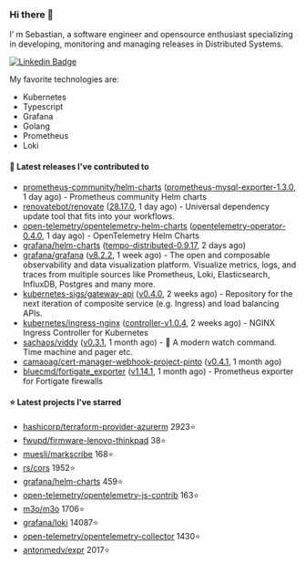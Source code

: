 ### Hi there 👋

I’ m Sebastian, a software engineer and opensource enthusiast specializing in developing, monitoring and managing releases in Distributed Systems.

[![Linkedin Badge](https://img.shields.io/badge/-LinkedIn-blue?style=flat&logo=Linkedin&logoColor=white&link=https://www.linkedin.com/in/sebastian-poxhofer/)](https://www.linkedin.com/in/sebastian-poxhofer/)

My favorite technologies are:
 - Kubernetes
 - Typescript
 - Grafana
 - Golang
 - Prometheus
 - Loki




#### 🚀 Latest releases I've contributed to

- [prometheus-community/helm-charts](https://github.com/prometheus-community/helm-charts) ([prometheus-mysql-exporter-1.3.0](https://github.com/prometheus-community/helm-charts/releases/tag/prometheus-mysql-exporter-1.3.0), 1 day ago) - Prometheus community Helm charts
- [renovatebot/renovate](https://github.com/renovatebot/renovate) ([28.17.0](https://github.com/renovatebot/renovate/releases/tag/28.17.0), 1 day ago) - Universal dependency update tool that fits into your workflows.
- [open-telemetry/opentelemetry-helm-charts](https://github.com/open-telemetry/opentelemetry-helm-charts) ([opentelemetry-operator-0.4.0](https://github.com/open-telemetry/opentelemetry-helm-charts/releases/tag/opentelemetry-operator-0.4.0), 1 day ago) - OpenTelemetry Helm Charts
- [grafana/helm-charts](https://github.com/grafana/helm-charts) ([tempo-distributed-0.9.17](https://github.com/grafana/helm-charts/releases/tag/tempo-distributed-0.9.17), 2 days ago)
- [grafana/grafana](https://github.com/grafana/grafana) ([v8.2.2](https://github.com/grafana/grafana/releases/tag/v8.2.2), 1 week ago) - The open and composable observability and data visualization platform. Visualize metrics, logs, and traces from multiple sources like Prometheus, Loki, Elasticsearch, InfluxDB, Postgres and many more. 
- [kubernetes-sigs/gateway-api](https://github.com/kubernetes-sigs/gateway-api) ([v0.4.0](https://github.com/kubernetes-sigs/gateway-api/releases/tag/v0.4.0), 2 weeks ago) - Repository for the next iteration of composite service (e.g. Ingress) and load balancing APIs.
- [kubernetes/ingress-nginx](https://github.com/kubernetes/ingress-nginx) ([controller-v1.0.4](https://github.com/kubernetes/ingress-nginx/releases/tag/controller-v1.0.4), 2 weeks ago) - NGINX Ingress Controller for Kubernetes
- [sachaos/viddy](https://github.com/sachaos/viddy) ([v0.3.1](https://github.com/sachaos/viddy/releases/tag/v0.3.1), 1 month ago) - 👀 A modern watch command. Time machine and pager etc.
- [camaoag/cert-manager-webhook-project-pinto](https://github.com/camaoag/cert-manager-webhook-project-pinto) ([v0.4.1](https://github.com/camaoag/cert-manager-webhook-project-pinto/releases/tag/v0.4.1), 1 month ago)
- [bluecmd/fortigate_exporter](https://github.com/bluecmd/fortigate_exporter) ([v1.14.1](https://github.com/bluecmd/fortigate_exporter/releases/tag/v1.14.1), 1 month ago) - Prometheus exporter for Fortigate firewalls

#### ⭐ Latest projects I've starred

- [hashicorp/terraform-provider-azurerm](https://github.com/hashicorp/terraform-provider-azurerm}) 2923⭐
- [fwupd/firmware-lenovo-thinkpad](https://github.com/fwupd/firmware-lenovo-thinkpad}) 38⭐
- [muesli/markscribe](https://github.com/muesli/markscribe}) 168⭐
- [rs/cors](https://github.com/rs/cors}) 1952⭐
- [grafana/helm-charts](https://github.com/grafana/helm-charts}) 459⭐
- [open-telemetry/opentelemetry-js-contrib](https://github.com/open-telemetry/opentelemetry-js-contrib}) 163⭐
- [m3o/m3o](https://github.com/m3o/m3o}) 1706⭐
- [grafana/loki](https://github.com/grafana/loki}) 14087⭐
- [open-telemetry/opentelemetry-collector](https://github.com/open-telemetry/opentelemetry-collector}) 1430⭐
- [antonmedv/expr](https://github.com/antonmedv/expr}) 2017⭐
